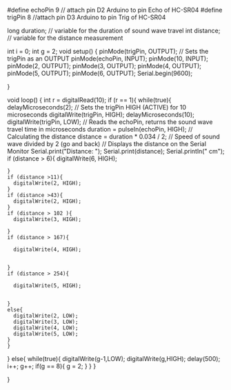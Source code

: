 
#define echoPin 9 // attach pin D2 Arduino to pin Echo of HC-SR04
#define trigPin 8 //attach pin D3 Arduino to pin Trig of HC-SR04

 
long duration; // variable for the duration of sound wave travel
int distance; // variable for the distance measurement

int i = 0;
int g = 2;
void setup()
{
  pinMode(trigPin, OUTPUT); // Sets the trigPin as an OUTPUT
  pinMode(echoPin, INPUT);
  pinMode(10, INPUT);
  pinMode(2, OUTPUT);
  pinMode(3, OUTPUT);
  pinMode(4, OUTPUT);
  pinMode(5, OUTPUT);
  pinMode(6, OUTPUT);
  Serial.begin(9600);

}

void loop()
{
  int r = digitalRead(10);
  if (r == 1){
    while(true){
      delayMicroseconds(2);
  // Sets the trigPin HIGH (ACTIVE) for 10 microseconds
    digitalWrite(trigPin, HIGH);
    delayMicroseconds(10);
    digitalWrite(trigPin, LOW);
  // Reads the echoPin, returns the sound wave travel time in microseconds
    duration = pulseIn(echoPin, HIGH);
  // Calculating the distance
    distance = duration * 0.034 / 2; // Speed of sound wave divided by 2 (go and back)
  // Displays the distance on the Serial Monitor
    Serial.print("Distance: ");
    Serial.print(distance);
    Serial.println(" cm");
    if (distance > 6){
      digitalWrite(6, HIGH);
    
    }
    if (distance >11){
      digitalWrite(2, HIGH);
    }
    if (distance >43){
      digitalWrite(2, HIGH);
    }
    if (distance > 102 ){
      digitalWrite(3, HIGH);
    
    }
    if (distance > 167){
 
      digitalWrite(4, HIGH);
    
 
    }
    if (distance > 254){
 
      digitalWrite(5, HIGH);
    
 
    }
    else{
      digitalWrite(2, LOW);
      digitalWrite(3, LOW);
      digitalWrite(4, LOW);
      digitalWrite(5, LOW);
    }
    }
    
  }
  else{
    while(true){
      digitalWrite(g-1,LOW);
      digitalWrite(g,HIGH);
      delay(500);
      i++;
      g++;
      if(g == 8){
        g = 2;
      }
    }
  }
  
}

